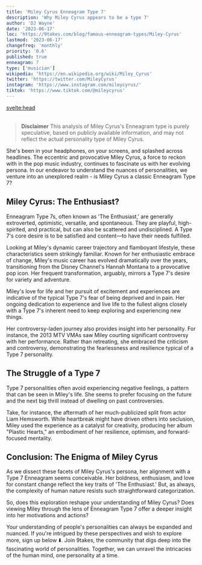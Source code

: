```yaml
---
title: 'Miley Cyrus Enneagram Type 7'
description: 'Why Miley Cyrus appears to be a type 7'
author: 'DJ Wayne'
date: '2023-06-17'
loc: 'https://9takes.com/blog/famous-enneagram-types/Miley-Cyrus'
lastmod: '2023-06-17'
changefreq: 'monthly'
priority: '0.6'
published: true
enneagram: 7
type: ['musician']
wikipedia: 'https://en.wikipedia.org/wiki/Miley_Cyrus'
twitter: 'https://twitter.com/MileyCyrus'
instagram: 'https://www.instagram.com/mileycyrus/'
tiktok: 'https://www.tiktok.com/@mileycyrus'
---
```


<svelte:head>

  <meta property="og:image" content="https://9takes.com/types/7s/Miley-Cyrus.webp" />
  <link rel="canonical" href="https://9takes.com/blog/famous-enneagram-types/Miley-Cyrus">
</svelte:head>
<script>
	import  PopCard  from "../../../lib/components/atoms/PopCard.svelte";
</script>
<div
	style="display: flex;
    justify-content: center;
    margin: 1rem 0;
	"
>
	<PopCard
		image={`/types/7s/${'Miley-Cyrus'}.webp`}
		showIcon={false}
		text="Miley Cyrus"
		subtext=""
	/>
</div>

> **Disclaimer** This analysis of Miley Cyrus's Enneagram type is purely speculative, based on publicly available information, and may not reflect the actual personality type of Miley Cyrus.

<p class="firstLetter">She's been in your headphones, on your screens, and splashed across headlines. The eccentric and provocative Miley Cyrus, a force to reckon with in the pop music industry, continues to fascinate us with her evolving persona. In our endeavor to understand the nuances of personalities, we venture into an unexplored realm - is Miley Cyrus a classic Enneagram Type 7?</p>

## Miley Cyrus: The Enthusiast?

Enneagram Type 7s, often known as 'The Enthusiast,' are generally extroverted, optimistic, versatile, and spontaneous. They are playful, high-spirited, and practical, but can also be scattered and undisciplined. A Type 7's core desire is to be satisfied and content—to have their needs fulfilled.

Looking at Miley's dynamic career trajectory and flamboyant lifestyle, these characteristics seem strikingly familiar. Known for her enthusiastic embrace of change, Miley's music career has evolved dramatically over the years, transitioning from the Disney Channel's Hannah Montana to a provocative pop icon. Her frequent transformation, arguably, mirrors a Type 7's desire for variety and adventure.

Miley's love for life and her pursuit of excitement and experiences are indicative of the typical Type 7's fear of being deprived and in pain. Her ongoing dedication to experience and live life to the fullest aligns closely with a Type 7's inherent need to keep exploring and experiencing new things.

Her controversy-laden journey also provides insight into her personality. For instance, the 2013 MTV VMAs saw Miley courting significant controversy with her performance. Rather than retreating, she embraced the criticism and controversy, demonstrating the fearlessness and resilience typical of a Type 7 personality.

## The Struggle of a Type 7

Type 7 personalities often avoid experiencing negative feelings, a pattern that can be seen in Miley's life. She seems to prefer focusing on the future and the next big thrill instead of dwelling on past controversies.

Take, for instance, the aftermath of her much-publicized split from actor Liam Hemsworth. While heartbreak might have driven others into seclusion, Miley used the experience as a catalyst for creativity, producing her album "Plastic Hearts," an embodiment of her resilience, optimism, and forward-focused mentality.

## Conclusion: The Enigma of Miley Cyrus

As we dissect these facets of Miley Cyrus's persona, her alignment with a Type 7 Enneagram seems conceivable. Her boldness, enthusiasm, and love for constant change reflect the key traits of 'The Enthusiast.' But, as always, the complexity of human nature resists such straightforward categorization.

So, does this exploration reshape your understanding of Miley Cyrus? Does viewing Miley through the lens of Enneagram Type 7 offer a deeper insight into her motivations and actions?

Your understanding of people's personalities can always be expanded and nuanced. If you're intrigued by these perspectives and wish to explore more, sign up below ⬇️. Join 9takes, the community that digs deep into the fascinating world of personalities. Together, we can unravel the intricacies of the human mind, one personality at a time.
